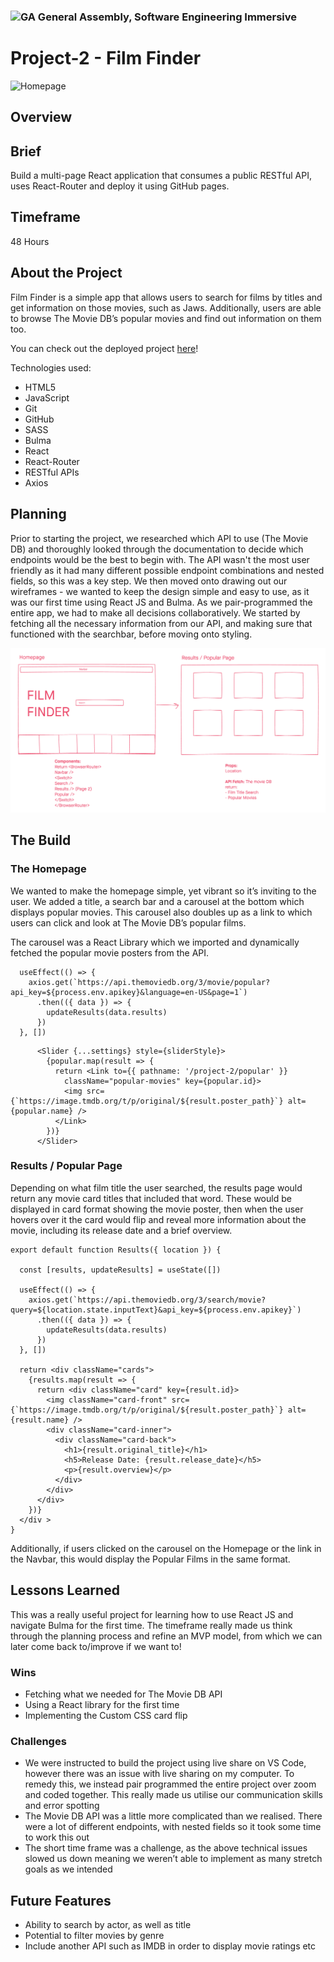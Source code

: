 ### ![GA](https://cloud.githubusercontent.com/assets/40461/8183776/469f976e-1432-11e5-8199-6ac91363302b.png) General Assembly, Software Engineering Immersive

# Project-2 - Film Finder

![Homepage](ReadMeImages/HP.png)

## Overview

## Brief
Build a multi-page React application that consumes a public RESTful API, uses React-Router and deploy it using GitHub pages.

## Timeframe
48 Hours

## About the Project
Film Finder is a simple app that allows users to search for films by titles and get information on those movies, such as Jaws. Additionally, users are able to browse The Movie DB’s popular movies and find out information on them too.

You can check out the deployed project [here](https://nalderson.github.io/project-2/)!

Technologies used:
- HTML5
- JavaScript
- Git
- GitHub
- SASS
- Bulma
- React
- React-Router
- RESTful APIs
- Axios

## Planning
Prior to starting the project, we researched which API to use (The Movie DB) and thoroughly looked through the documentation to decide which endpoints would be the best to begin with. The API wasn't the most user friendly as it had many different possible endpoint combinations and nested fields, so this was a key step. We then moved onto drawing out our wireframes - we wanted to keep the design simple and easy to use, as it was our first time using React JS and Bulma. As we pair-programmed the entire app, we had to make all decisions collaboratively. We started by fetching all the necessary information from our API, and making sure that functioned with the searchbar, before moving onto styling.

![Planning](ReadMeImages/Planning.png)

## The Build

### The Homepage 
We wanted to make the homepage simple, yet vibrant so it’s inviting to the user. We added a title, a search bar and a carousel at the bottom which displays popular movies. This carousel also doubles up as a link to which users can click and look at The Movie DB’s popular films. 

The carousel was a React Library which we imported and dynamically fetched the popular movie posters from the API.

```
  useEffect(() => {
    axios.get(`https://api.themoviedb.org/3/movie/popular?api_key=${process.env.apikey}&language=en-US&page=1`)
      .then(({ data }) => {
        updateResults(data.results)
      })
  }, [])
```
```
      <Slider {...settings} style={sliderStyle}>
        {popular.map(result => {
          return <Link to={{ pathname: '/project-2/popular' }}
            className="popular-movies" key={popular.id}>
            <img src={`https://image.tmdb.org/t/p/original/${result.poster_path}`} alt={popular.name} />
          </Link>
        })}
      </Slider>
```

### Results / Popular Page
Depending on what film title the user searched, the results page would return any movie card titles that included that word. These would be displayed in card format showing the movie poster, then when the user hovers over it the card would flip and reveal more information about the movie, including its release date and a brief overview. 

```
export default function Results({ location }) {

  const [results, updateResults] = useState([])

  useEffect(() => {
    axios.get(`https://api.themoviedb.org/3/search/movie?query=${location.state.inputText}&api_key=${process.env.apikey}`)
      .then(({ data }) => {
        updateResults(data.results)
      })
  }, [])

  return <div className="cards">
    {results.map(result => {
      return <div className="card" key={result.id}>
        <img className="card-front" src={`https://image.tmdb.org/t/p/original/${result.poster_path}`} alt={result.name} />
        <div className="card-inner">
          <div className="card-back">
            <h1>{result.original_title}</h1>
            <h5>Release Date: {result.release_date}</h5>
            <p>{result.overview}</p>
          </div>
        </div>
      </div>
    })}
  </div >
}
```

Additionally, if users clicked on the carousel on the Homepage or the link in the Navbar, this would display the Popular Films in the same format. 

## Lessons Learned 
This was a really useful project for learning how to use React JS and navigate Bulma for the first time. The timeframe really made us think through the planning process and refine an MVP model, from which we can later come back to/improve if we want to! 

### Wins
- Fetching what we needed for The Movie DB API
- Using a React library for the first time 
- Implementing the Custom CSS card flip

### Challenges
- We were instructed to build the project using live share on VS Code, however there was an issue with live sharing on my computer. To remedy this, we instead pair programmed the entire project over zoom and coded together. This really made us utilise our communication skills and error spotting
- The Movie DB API was a little more complicated than we realised. There were a lot of different endpoints, with nested fields so it took some time to work this out
- The short time frame was a challenge, as the above technical issues slowed us down meaning we weren’t able to implement as many stretch goals as we intended 

## Future Features
- Ability to search by actor, as well as title 
- Potential to filter movies by genre
- Include another API such as IMDB in order to display movie ratings etc 
